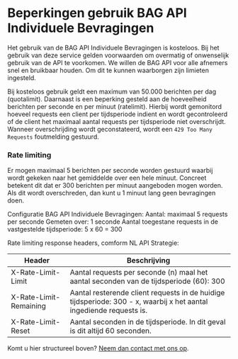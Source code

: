 # Beperkingen gebruik BAG API Individuele Bevragingen
Het gebruik van de BAG API Individuele Bevragingen is kosteloos. Bij het gebruik van deze service gelden voorwaarden om overmatig of onwenselijk gebruik van de API te voorkomen. We willen de BAG API voor alle afnemers snel en bruikbaar houden. Om dit te kunnen waarborgen zijn limieten ingesteld.

Bij kosteloos gebruik geldt een maximum van 50.000 berichten per dag (quotalimit). Daarnaast is een beperking gesteld aan de hoeveelheid berichten per seconde en per minuut (ratelimit). Hierbij wordt gemonitord hoeveel requests een client per tijdsperiode indient en wordt gecontroleerd of de client het maximaal aantal requests per tijdsperiode niet overschrijdt. Wanneer overschrijding wordt geconstateerd, wordt een `429 Too Many Requests` foutmelding gestuurd.
 
### Rate limiting 
Er mogen maximaal 5 berichten per seconde worden gestuurd waarbij wordt gekeken naar het gemiddelde over een hele minuut. Concreet betekent dit dat er 300 berichten per minuut aangeboden mogen worden. Als dit wordt overschreden, dan kunt u 1 minuut lang geen bevragingen doen. 

Configuratie BAG API Individuele Bevragingen:
Aantal: maximaal 5 requests per seconde
Gemeten over: 1 seconde
Aantal toegestane requests in de vastgestelde tijdsperiode: 5 x 60 = 300

Rate limiting response headers, comform NL API Strategie:

| Header | Beschrijving |
|--------|--------------|
| X-Rate-Limit-Limit | Aantal requests per seconde (n) maal het aantal seconden van de tijdsperiode (60): 300 |
| X-Rate-Limit-Remaining | Aantal resterende client requests in de huidige tijdsperiode: 300 - x, waarbij x het aantal ingediende requests is. |
| X-Rate-Limit-Reset | Aantal seconden in de tijdsperiode. In dit geval is dit altijd 60 seconden. |

Komt u hier structureel boven? [Neem dan contact met ons op](https://formulieren.kadaster.nl/contact_bag).
